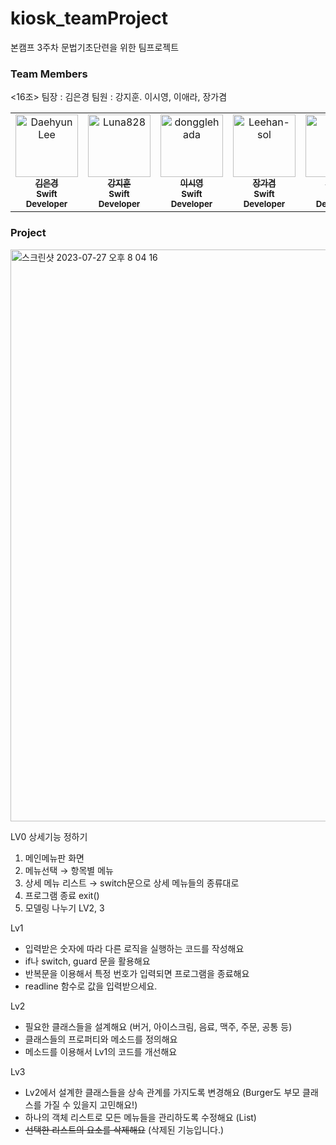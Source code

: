 # kiosk_teamProject
본캠프 3주차 문법기초단련을 위한 팀프로젝트

### Team Members
<16조>
팀장 : 김은경  팀원 : 강지훈. 이시영, 이애라, 장가겸


<table>
  <tbody>
    <tr>
      <td align="center" valign="top" width="14.28%">
        <a href="https://github.com/Luna828">
        <img src="https://avatars.githubusercontent.com/u/93186591?v=4" width="100px;" alt="Daehyun Lee"/>
        <br />
          <sub>
            <b>김은경</b>
          </sub>
        </a>
        <br />
        <sub>
            <b>Swift Developer</b>
        </sub>
        <br />
     </td>
     <td align="center" valign="top" width="14.28%">
       <a href="https://github.com/KangJiHun1028">
       <img src="https://avatars.githubusercontent.com/u/136081642?v=4" width="100px;" alt="Luna828"/>
       <br />
         <sub>
           <b>강지훈</b>
         </sub>
       </a>
       <br />
       <sub>
           <b>Swift Developer</b>
       </sub>
       <br />
     </td>
     <td align="center" valign="top" width="14.28%">
       <a href="https://github.com/startingg">
       <img src="https://avatars.githubusercontent.com/u/132072642?v=4" width="100px;" alt="dongglehada"/>
       <br />
         <sub>
           <b>이시영</b>
         </sub>
       </a>
       <br />
       <sub>
           <b>Swift Developer</b>
       </sub>
       <br />
    </td>
      <td align="center" valign="top" width="14.28%">
       <a href="https://github.com/rkrua">
       <img src="https://avatars.githubusercontent.com/u/108654812?v=4" width="100px;" alt="Leehan-sol"/>
       <br />
         <sub>
           <b>장가겸</b>
         </sub>
       </a>
       <br />
       <sub>
           <b>Swift Developer</b>
       </sub>
       <br />
    </td>
      <td align="center" valign="top" width="14.28%">
       <a href="https://github.com/aera11">
       <img src="https://avatars.githubusercontent.com/u/139456385?v=4" width="100px;" alt="조규연"/>
       <br />
         <sub>
           <b>이애라</b>
         </sub>
       </a>
       <br />
       <sub>
           <b>Swift Developer</b>
       </sub>
       <br />
    </td>
  </tbody>
</table>





### Project

<img width="915" alt="스크린샷 2023-07-27 오후 8 04 16" src="https://github.com/Luna828/kiosk_teamProject/assets/132072642/411c58b9-d8e1-41c6-9c8e-d13296cda127">



LV0 상세기능 정하기



1. 메인메뉴판 화면
2. 메뉴선택 → 항목별 메뉴 
3. 상세 메뉴 리스트 → switch문으로 상세 메뉴들의 종류대로
4. 프로그램 종료 exit() 
5. 모델링 나누기 LV2, 3


Lv1
- 입력받은 숫자에 따라 다른 로직을 실행하는 코드를 작성해요
- if나 switch, guard 문을 활용해요
- 반복문을 이용해서 특정 번호가 입력되면 프로그램을 종료해요
- readline 함수로 값을 입력받으세요.


Lv2
- 필요한 클래스들을 설계해요 (버거, 아이스크림, 음료, 맥주, 주문, 공통 등)
- 클래스들의 프로퍼티와 메소드를 정의해요
- 메소드를 이용해서 Lv1의 코드를 개선해요


Lv3
- Lv2에서 설계한 클래스들을 상속 관계를 가지도록 변경해요 (Burger도 부모 클래스를 가질 수 있을지 고민해요!)
- 하나의 객체 리스트로 모든 메뉴들을 관리하도록 수정해요 (List)
- ~~선택한 리스트의 요소를 삭제해요~~ (삭제된 기능입니다.)
